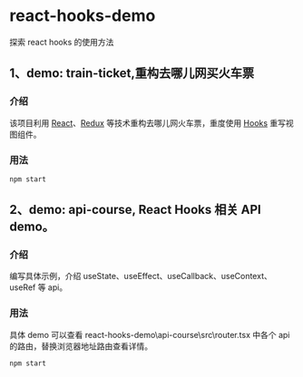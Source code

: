# react-hooks-demo

探索 react hooks 的使用方法

## 1、demo: train-ticket,重构去哪儿网买火车票

### 介绍

该项目利用 [React](https://reactjs.org)、[Redux](https://redux.js.org/) 等技术重构去哪儿网火车票，重度使用 [Hooks](https://reactjs.org/docs/hooks-intro.html) 重写视图组件。

### 用法

```sh
npm start
```

## 2、demo: api-course, React Hooks 相关 API demo。

### 介绍

编写具体示例，介绍 useState、useEffect、useCallback、useContext、useRef 等 api。

### 用法

具体 demo 可以查看 react-hooks-demo\api-course\src\router.tsx 中各个 api 的路由，替换浏览器地址路由查看详情。

```sh
npm start
```
